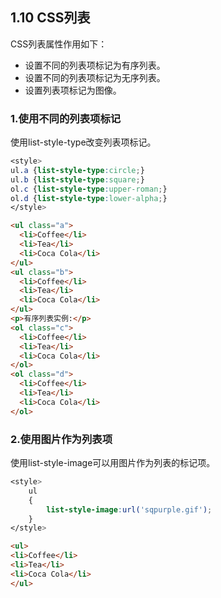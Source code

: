 ## 1.10 CSS列表

CSS列表属性作用如下：

* 设置不同的列表项标记为有序列表。
* 设置不同的列表项标记为无序列表。
* 设置列表项标记为图像。

### 1.使用不同的列表项标记

使用list-style-type改变列表项标记。

```css
<style>
ul.a {list-style-type:circle;}
ul.b {list-style-type:square;}
ol.c {list-style-type:upper-roman;}
ol.d {list-style-type:lower-alpha;}
</style>
```

```html
<ul class="a">
  <li>Coffee</li>
  <li>Tea</li>
  <li>Coca Cola</li>
</ul>
<ul class="b">
  <li>Coffee</li>
  <li>Tea</li>
  <li>Coca Cola</li>
</ul>
<p>有序列表实例:</p>
<ol class="c">
  <li>Coffee</li>
  <li>Tea</li>
  <li>Coca Cola</li>
</ol>
<ol class="d">
  <li>Coffee</li>
  <li>Tea</li>
  <li>Coca Cola</li>
</ol>
```

### 2.使用图片作为列表项

使用list-style-image可以用图片作为列表的标记项。

```css
<style>
	ul 
	{
		list-style-image:url('sqpurple.gif');
	}
</style>
```

```html
<ul>
<li>Coffee</li>
<li>Tea</li>
<li>Coca Cola</li>
</ul>
```



